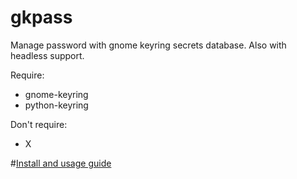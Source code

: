 # gkpass
Manage password with gnome keyring secrets database.
Also with headless support.

Require:
- gnome-keyring
- python-keyring

Don't require:
- X

#[Install and usage guide](http://ll.tips/llcat.manage-gnome-keyring-with-gkpass-script/)
